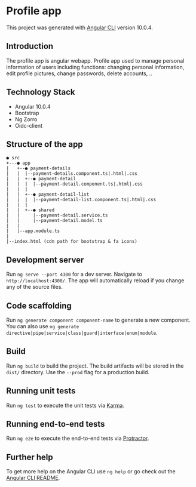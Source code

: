 # Profile app

This project was generated with [Angular CLI](https://github.com/angular/angular-cli) version 10.0.4.

## Introduction

The profile app is angular webapp. Profile app used to manage personal information of users including functions: changing personal information, edit profile pictures, change passwords, delete accounts, .. 

## Technology Stack

- Angular 10.0.4
- Bootstrap
- Ng Zorro
- Oidc-client

## Structure of the app 

```
● src
+---● app
|   +--● payment-details
|   |  |--payment-details.component.ts|.html|.css
|   |  +--● payment-detail
|   |  |  |--payment-detail.component.ts|.html|.css
|   |  |
|   |  +--● payment-detail-list
|   |  |  |--payment-detail-list.component.ts|.html|.css
|   |  |
|   |  +--● shared
|   |     |--payment-detail.service.ts
|   |     |--payment-detail.model.ts
|   |
|   |--app.module.ts
|
|--index.html (cdn path for bootstrap & fa icons)
```

## Development server

Run `ng serve --port 4300` for a dev server. Navigate to `http://localhost:4300/`. The app will automatically reload if you change any of the source files.

## Code scaffolding

Run `ng generate component component-name` to generate a new component. You can also use `ng generate directive|pipe|service|class|guard|interface|enum|module`.

## Build

Run `ng build` to build the project. The build artifacts will be stored in the `dist/` directory. Use the `--prod` flag for a production build.

## Running unit tests

Run `ng test` to execute the unit tests via [Karma](https://karma-runner.github.io).

## Running end-to-end tests

Run `ng e2e` to execute the end-to-end tests via [Protractor](http://www.protractortest.org/).

## Further help

To get more help on the Angular CLI use `ng help` or go check out the [Angular CLI README](https://github.com/angular/angular-cli/blob/master/README.md).
